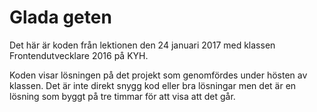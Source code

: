 # Glada geten

Det här är koden från lektionen den 24 januari 2017 med klassen Frontendutvecklare 2016 på KYH.

Koden visar lösningen på det projekt som genomfördes under hösten av klassen. Det är inte direkt snygg kod eller bra lösningar men det är en lösning som byggt på tre timmar för att visa att det går.

